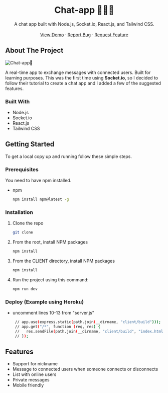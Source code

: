 <br />
  <h1 align="center">Chat-app 🧑🏼‍💻</h1>

  <p align="center">
    A chat app built with Node.js, Socket.io, React.js, and Tailwind CSS.
    <br />
    <br />
    <a href="">View Demo</a>
    ·
    <a href="">Report Bug</a>
    ·
    <a href="">Request Feature</a>
  </p>
</p>

<!-- ABOUT THE PROJECT -->

## About The Project

![Chat-app🦜]()

A real-time app to exchange messages with connected users. Built for learning purposes. This was the first time using **Socket.io**, so I decided to follow their tutorial to create a chat app and I added a few of the suggested features.

### Built With

- Node.js
- Socket.io
- React.js
- Tailwind CSS

<!-- GETTING STARTED -->

## Getting Started

To get a local copy up and running follow these simple steps.

### Prerequisites

You need to have npm installed.

- npm
  ```sh
  npm install npm@latest -g
  ```

### Installation

1. Clone the repo
   ```sh
   git clone 
   ```
2. From the root, install NPM packages
   ```sh
   npm install
   ```
3. From the CLIENT directory, install NPM packages
   ```sh
   npm install
   ```
4. Run the project using this command:
   ```sh
   npm run dev
   ```

### Deploy (Example using Heroku)

- uncomment lines 10-13 from "server.js"
  ```sh
   // app.use(express.static(path.join(__dirname, "client/build")));
   // app.get("/*", function (req, res) {
   //   res.sendFile(path.join(__dirname, "client/build", "index.html"));
   // });
  ```
## Features

- Support for nickname
- Message to connected users when someone connects or disconnects
- List with online users
- Private messages
- Mobile friendly



